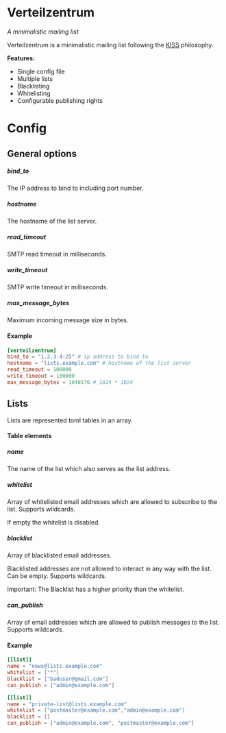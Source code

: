 # Verteilzentrum

*A minimalistic mailing list*

Verteilzentrum is a minimalistic mailing list following the [KISS](https://en.wikipedia.org/wiki/KISS_principle) philosophy. 

**Features:**
- Single config file
- Multiple lists
- Blacklisting
- Whitelisting
- Configurable publishing rights

# Config
## General options

##### bind_to
The IP address to bind to including port number.

##### hostname
The hostname of the list server.

##### read_timeout
SMTP read timeout in milliseconds.

##### write_timeout
SMTP write timeout in milliseconds.

##### max_message_bytes
Maximum incoming message size in bytes.

#### Example
````toml
[verteilzentrum]
bind_to = "1.2.3.4:25" # ip address to bind to
hostname = "lists.example.com" # hostname of the list server
read_timeout = 100000
write_timeout = 100000
max_message_bytes = 1048576 # 1024 * 1024
````

## Lists
Lists are represented toml tables in an array.

#### Table elements
##### name 
The name of the list which also serves as the list address.
##### whitelist
Array of whitelisted email addresses which are allowed to subscribe to the list. Supports wildcards.

If empty the whitelist is disabled.
##### blacklist
Array of blacklisted email addresses. 

Blacklisted addresses are not allowed to interact in any way with the list. Can be empty. Supports wildcards. 

Important: The Blacklist has a higher priority than the whitelist.
##### can_publish
Array of email addresses which are allowed to publish messages to the list. Supports wildcards.

#### Example
````toml
[[list]]
name = "news@lists.example.com"
whitelist = ["*"]
blacklist = ["baduser@gmail.com"]
can_publish = ["admin@example.com"]

[[list]]
name = "private-list@lists.example.com"
whitelist = ["postmaster@example.com","admin@example.com"]
blacklist = []
can_publish = ["admin@example.com", "postmaster@example.com"]
````